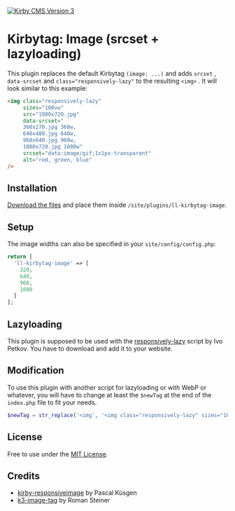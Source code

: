[![Kirby CMS Version 3](https://img.shields.io/badge/Kirby%20CMS-Version%203%2B-brightgreen.svg?style=flat)](https://github.com/getkirby)
# Kirbytag: Image (srcset + lazyloading)

This plugin replaces the default Kirbytag  `(image: ...)` and adds `srcset` , `data-srcset` and `class="responsively-lazy"` to the resulting `<img>` . It will look similar to this example:

````html
<img class="responsively-lazy"
     sizes="100vw"
     src="1080x720.jpg"
     data-srcset="
     360x270.jpg 360w, 
     640x480.jpg 640w, 
     960x640.jpg 960w,
     1080x720.jpg 1080w"
     srcset="data:image/gif;1x1px-transparent" 
     alt="red, green, blue"
/> 
````



## Installation

[Download the files](https://github.com/lastloop/ll-kirbytag-image/archive/master.zip) and place them inside `/site/plugins/ll-kirbytag-image`.



## Setup

The image widths can also be specified in your `site/config/config.php`:

```php
return [
  'll-kirbytag-image' => [
    320,
    640,
    960, 
    1080
  ]
];
```



## Lazyloading

This plugin is supposed to be used with the [responsively-lazy](https://github.com/ivopetkov/responsively-lazy) script by Ivo Petkov. You have to download and add it to your website. 



## Modification

To use this plugin with another script for lazyloading or with WebP or whatever, you will have to change at least the `$newTag` at the end of the `index.php` file to fit your needs.

````php
$newTag = str_replace('<img', '<img class="responsively-lazy" sizes="100vw" data-srcset="' . implode(', ', $srcset) . '"' . 'srcset="data:image/gif;1x1px-transparent"', $newTag);


````



## License

Free to use under the [MIT License](https://opensource.org/licenses/MIT).



## Credits

- [kirby-responsiveimage](https://github.com/Pascalmh/kirby-responsiveimage) by Pascal Küsgen
- [k3-image-tag](https://github.com/rasteiner/k3-image-tag) by Roman Steiner
